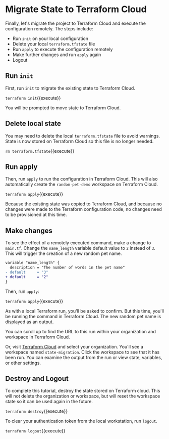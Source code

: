 # Migrate State to Terraform Cloud

Finally, let's migrate the project to Terraform Cloud and execute the configuration remotely. The steps include:

- Run `init` on your local configuration
- Delete your local `terraform.tfstate` file
- Run `apply` to execute the configuration remotely
- Make further changes and run `apply` again
- Logout

## Run `init`

First, run `init` to migrate the existing state to Terraform Cloud.

`terraform init`{{execute}}

You will be prompted to move state to Terraform Cloud.

## Delete local state

You may need to delete the local `terraform.tfstate` file to avoid warnings. State is now stored on Terraform Cloud so this file is no longer needed.

`rm terraform.tfstate`{{execute}}

## Run apply

Then, run `apply` to run the configuration in Terraform Cloud. This will also automatically create the `random-pet-demo` workspace on Terraform Cloud.

`terraform apply`{{execute}}

Because the existing state was copied to Terraform Cloud, and because no changes were made to the Terraform configuration code, no changes need to be provisioned at this time.

## Make changes

To see the effect of a remotely executed command, make a change to `main.tf`. Change the `name_length` variable default value to `2` instead of `3`. This will trigger the creation of a new random pet name.

```diff
variable "name_length" {
  description = "The number of words in the pet name"
- default     = "3"
+ default     = "2"
}
```

Then, run `apply`:

`terraform apply`{{execute}}

As with a local Terraform run, you'll be asked to confirm. But this time, you'll be running the command in Terraform Cloud. The new random pet name is displayed as an output.

You can scroll up to find the URL to this run within your organization and workspace in Terraform Cloud.

Or, visit [Terraform Cloud](https://app.terraform.io/app) and select your organization. You'll see a workspace named `state-migration`. Click the workspace to see that it has been run. You can examine the output from the run or view state, variables, or other settings.

## Destroy and Logout

To complete this tutorial, destroy the state stored on Terraform cloud. This will not delete the organization or workspace, but will reset the workspace state so it can be used again in the future.

`terraform destroy`{{execute}}

To clear your authentication token from the local workstation, run `logout`.

`terraform logout`{{execute}}
